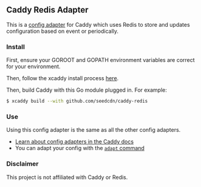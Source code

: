 ## Caddy Redis Adapter
This is a [config adapter](https://caddyserver.com/docs/config-adapters) for Caddy which uses Redis to store and updates configuration based on event or periodically.

### Install
First, ensure your GOROOT and GOPATH environment variables are correct for your environment.

Then, follow the xcaddy install process [here](https://github.com/caddyserver/xcaddy#install).

Then, build Caddy with this Go module plugged in. For example:

```bash
$ xcaddy build --with github.com/seedcdn/caddy-redis
```

### Use
Using this config adapter is the same as all the other config adapters.

* [Learn about config adapters in the Caddy docs](https://caddyserver.com/docs/config-adapters)
* You can adapt your config with the [`adapt` command](https://caddyserver.com/docs/command-line#caddy-adapt)

### Disclaimer
This project is not affiliated with Caddy or Redis.
